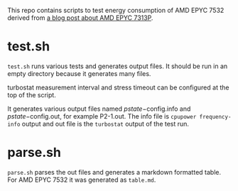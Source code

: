 
This repo contains scripts to test energy consumption of AMD EPYC 7532 derived from [a blog post about AMD EPYC 7313P](https://metebalci.com/blog/epyc-energy-consumption-test/).

# test.sh 

`test.sh` runs various tests and generates output files. It should be run in an empty directory because it generates many files.

turbostat measurement interval and stress timeout can be configured at the top of the script.

It generates various output files named $pstate-$config.info and $pstate-$config.out, for example P2-1.out. The info file is `cpupower frequency-info` output and out file is the `turbostat` output of the test run.

# parse.sh 

`parse.sh` parses the out files and generates a markdown formatted table. For AMD EPYC 7532 it was generated as `table.md`.

